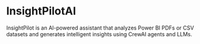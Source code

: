 # InsightPilotAI
InsightPilot is an AI-powered assistant that analyzes Power BI PDFs or CSV datasets and generates intelligent insights using CrewAI agents and LLMs.
